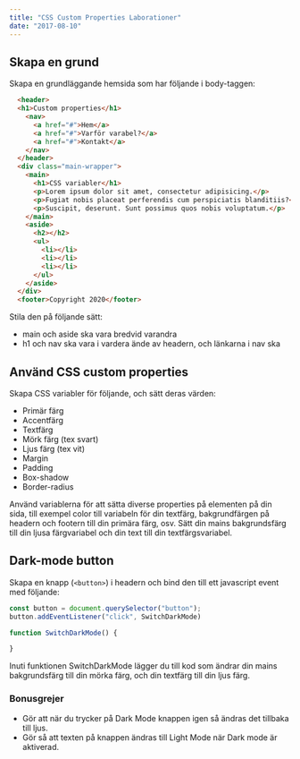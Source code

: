 ```yaml
---
title: "CSS Custom Properties Laborationer"
date: "2017-08-10"
---
```


<!--

Really want a semi-small project where they create a mini-site and uses the following techniques:

- CSS custom variables
- BEM
- Color system

Project: Create sales cards
Have that as a mini-project?

Lesson 1: Intro to CSS custom variables + some laborations
Lesson 2: Laborations
Lesson 3: Intro to BEM + custom variables

-->

## Skapa en grund
Skapa en grundläggande hemsida som har följande i body-taggen:

```html
  <header>
  <h1>Custom properties</h1>
    <nav>
      <a href="#">Hem</a>
      <a href="#">Varför varabel?</a>
      <a href="#">Kontakt</a>
    </nav>
  </header>
  <div class="main-wrapper">
    <main>
      <h1>CSS variabler</h1>
      <p>Lorem ipsum dolor sit amet, consectetur adipisicing.</p>
      <p>Fugiat nobis placeat perferendis cum perspiciatis blanditiis?</p>
      <p>Suscipit, deserunt. Sunt possimus quos nobis voluptatum.</p>
    </main>
    <aside>
      <h2></h2>
      <ul>
        <li></li>
        <li></li>
        <li></li>
      </ul>
    </aside>
  </div>
  <footer>Copyright 2020</footer>
```

Stila den på följande sätt:
- main och aside ska vara bredvid varandra
- h1 och nav ska vara i vardera ände av headern, och länkarna i nav ska 

## Använd CSS custom properties
Skapa CSS variabler för följande, och sätt deras värden:
- Primär färg
- Accentfärg
- Textfärg
- Mörk färg (tex svart)
- Ljus färg (tex vit)
- Margin
- Padding
- Box-shadow
- Border-radius

Använd variablerna för att sätta diverse properties på elementen på din sida, till exempel color till variabeln för din textfärg, bakgrundfärgen på headern och footern till din primära färg, osv. Sätt din mains bakgrundsfärg till din ljusa färgvariabel och din text till din textfärgsvariabel.

## Dark-mode button
Skapa en knapp (`<button>`) i headern och bind den till ett javascript event med följande:

```javascript
const button = document.querySelector("button");
button.addEventListener("click", SwitchDarkMode)

function SwitchDarkMode() {

}
```

Inuti funktionen SwitchDarkMode lägger du till kod som ändrar din mains bakgrundsfärg till din mörka färg, och din textfärg till din ljus färg.

### Bonusgrejer
- Gör att när du trycker på Dark Mode knappen igen så ändras det tillbaka till ljus.
- Gör så att texten på knappen ändras till Light Mode när Dark mode är aktiverad.
